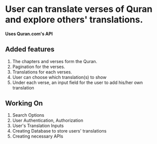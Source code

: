 <h1>User can translate verses of Quran and explore others' translations.</h1>

<h4>Uses Quran.com's API</h4>

<h2>Added features</h3>

<ol>
<li>The chapters and verses form the Quran.</li>
<li>Pagination for the verses.</li>
<li>Translations for each verses.</li>
<li>User can choose which translation(s) to show</li>
<li>Under each verse, an input field for the user to add his/her own translation</li>
</ol>

<h2>Working On</h2>

<ol>
<li>Search Options</li>
<li>User Authentication, Authorization</li>
<li>User's Translation Inputs</li>
<li>Creating Database to store users' translations</li>
<li>Creating necessary APIs</li>
</ol>

